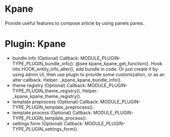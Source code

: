 Kpane
=====
Provide useful features to compose article by using panels panes.

Plugin: Kpane
=============

* bundle info (Optional)
  Callback: MODULE_PLUGIN-TYPE_PLUGIN_bundle_info().
  @see kpane_kpane_get_function().
  Hook into HOOK_entity_info_alter(), add bundle in code.
  Or just create it by using admin UI, then use plugin to provide some customization, or as an alter callback.
  Helper: _kpane_kpane_bundle_info().
* theme registry (Optional)
  Callback: MODULE_PLUGIN-TYPE_PLUGIN_theme_registry().
  Helper: _kpane_kpane_theme_registry().
* template preprocess (Optional)
  Callback: MODULE_PLUGIN-TYPE_PLUGIN_template_preprocess().
* template process (Optional)
  Callback: MODULE_PLUGIN-TYPE_PLUGIN_template_process().
* settings form (Optional)
  Callback: MODULE_PLUGIN-TYPE_PLUGIN_settings_form().
